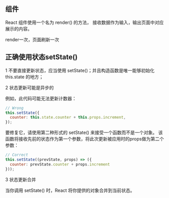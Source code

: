 ## 组件
React 组件使用一个名为 render() 的方法， 接收数据作为输入，输出页面中对应展示的内容。 

render一次，页面刷新一次

## 正确使用状态setState()
1 不要直接更新状态，应当使用 setState()；并且构造函数是唯一能够初始化 this.state 的地方；

2 状态更新可能是异步的

例如，此代码可能无法更新计数器：

```js
// Wrong
this.setState({
  counter: this.state.counter + this.props.increment,
});
```

要修复它，请使用第二种形式的 setState() 来接受一个函数而不是一个对象。 该函数将接收先前的状态作为第一个参数，将此次更新被应用时的props做为第二个参数：

```js
// Correct
this.setState((prevState, props) => ({
  counter: prevState.counter + props.increment
}));
```

3 状态更新合并

当你调用 setState() 时，React 将你提供的对象合并到当前状态。
